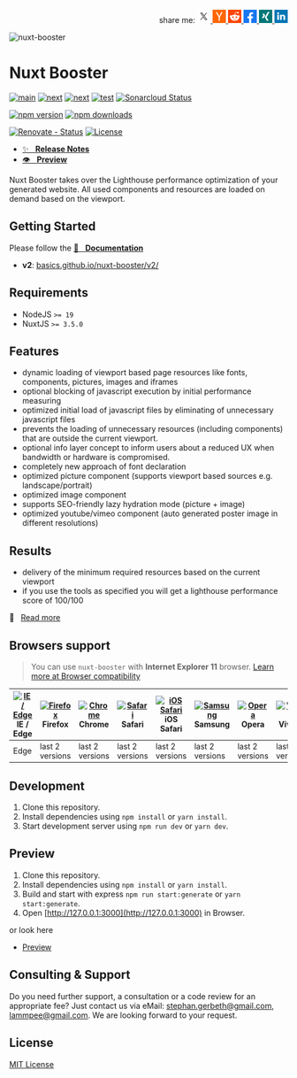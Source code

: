 <p align="right">
  share me:
  <a href="https://twitter.com/intent/tweet?url=https://github.com/basics/nuxt-booster&text=nuxt-booster will help you to improve the lighthouse performance score of your website&via=basics&hashtags=vue,nuxt,booster">
    <img width="24" height="24" src="https://raw.githubusercontent.com/edent/SuperTinyIcons/master/images/svg/x.svg?sanitize=true"/>
  </a>
  <a href="https://news.ycombinator.com/submitlink?u=https://github.com/basics/nuxt-booster&t=nuxt-booster will help you to improve the lighthouse performance score">
    <img width="24" height="24" src="https://raw.githubusercontent.com/edent/SuperTinyIcons/master/images/svg/hackernews.svg?sanitize=true"/>
  </a>
  <a href="https://reddit.com/submit?url=https://github.com/basics/nuxt-booster&title=nuxt-booster will help you to improve the lighthouse performance score of your website">
    <img width="24" height="24" src="https://raw.githubusercontent.com/edent/SuperTinyIcons/master/images/svg/reddit.svg?sanitize=true"/>
  </a>
  <a href="https://www.facebook.com/sharer.php?u=https://github.com/basics/nuxt-booster">
    <img width="24" height="24" src="https://raw.githubusercontent.com/edent/SuperTinyIcons/master/images/svg/facebook.svg?sanitize=true"/>
  </a>
  <a href="https://www.xing.com/spi/shares/new?url=https://github.com/basics/nuxt-booster">
    <img width="24" height="24" src="https://raw.githubusercontent.com/edent/SuperTinyIcons/master/images/svg/xing.svg?sanitize=true"/>
  </a>
  <a href="https://www.linkedin.com/shareArticle?mini=true&url=https://github.com/basics/nuxt-booster&title=nuxt-booster&summary=nuxt-booster will help you to improve the lighthouse performance score of your website">
    <img width="24" height="24" src="https://raw.githubusercontent.com/edent/SuperTinyIcons/master/images/svg/linkedin.svg?sanitize=true"/>
  </a>
</p>

![nuxt-booster][logo]

# Nuxt Booster

[![main][github-workflow-main-src]][github-workflow-main-href]
[![next][github-workflow-beta-src]][github-workflow-beta-href]
[![next][github-workflow-next-src]][github-workflow-next-href]
[![test][github-workflow-test-src]][github-workflow-test-href]
[![Sonarcloud Status][sonarcloud-src]][sonarcloud-href]

[![npm version][npm-version-latest-src]][npm-version-latest-href]
[![npm downloads][npm-downloads-src]][npm-downloads-href]

[![Renovate - Status][renovate-status-src]][renovate-status-href]
[![License][license-src]][license-href]

- [✨ &nbsp;&nbsp;**Release Notes**](./CHANGELOG.md)
- [👁 &nbsp;&nbsp;**Preview**](https://basics.github.io/nuxt-booster-example/)

Nuxt Booster takes over the Lighthouse performance optimization of your generated website.
All used components and resources are loaded on demand based on the viewport.

## Getting Started

Please follow the [📖 &nbsp;&nbsp;**Documentation**](https://basics.github.io/nuxt-booster/)

- **v2**: [basics.github.io/nuxt-booster/v2/](https://basics.github.io/nuxt-booster/v2/)

## Requirements

- NodeJS `>= 19`
- NuxtJS `>= 3.5.0`

## Features

- dynamic loading of viewport based page resources like fonts, components, pictures, images and iframes
- optional blocking of javascript execution by initial performance measuring
- optimized initial load of javascript files by eliminating of unnecessary javascript files
- prevents the loading of unnecessary resources (including components) that are outside the current viewport.
- optional info layer concept to inform users about a reduced UX when bandwidth or hardware is compromised.  
- completely new approach of font declaration
- optimized picture component (supports viewport based sources e.g. landscape/portrait)
- optimized image component
- supports SEO-friendly lazy hydration mode (picture + image)
- optimized youtube/vimeo component (auto generated poster image in different resolutions)  

## Results

- delivery of the minimum required resources based on the current viewport
- if you use the tools as specified you will get a lighthouse performance score of 100/100

📖 &nbsp;&nbsp;[Read more](https://basics.github.io/nuxt-booster/)

## Browsers support

> You can use `nuxt-booster` with **Internet Explorer 11** browser. [Learn more at Browser compatibility](https://basics.github.io/nuxt-booster/caveats#browser-compatibility)

| [<img src="https://raw.githubusercontent.com/alrra/browser-logos/master/src/edge/edge_48x48.png" alt="IE / Edge" width="24px" height="24px" />](http://godban.github.io/browsers-support-badges/)<br/>IE / Edge | [<img src="https://raw.githubusercontent.com/alrra/browser-logos/master/src/firefox/firefox_48x48.png" alt="Firefox" width="24px" height="24px" />](http://godban.github.io/browsers-support-badges/)<br/>Firefox | [<img src="https://raw.githubusercontent.com/alrra/browser-logos/master/src/chrome/chrome_48x48.png" alt="Chrome" width="24px" height="24px" />](http://godban.github.io/browsers-support-badges/)<br/>Chrome | [<img src="https://raw.githubusercontent.com/alrra/browser-logos/master/src/safari/safari_48x48.png" alt="Safari" width="24px" height="24px" />](http://godban.github.io/browsers-support-badges/)<br/>Safari | [<img src="https://raw.githubusercontent.com/alrra/browser-logos/master/src/safari-ios/safari-ios_48x48.png" alt="iOS Safari" width="24px" height="24px" />](http://godban.github.io/browsers-support-badges/)<br/>iOS Safari | [<img src="https://raw.githubusercontent.com/alrra/browser-logos/master/src/samsung-internet/samsung-internet_48x48.png" alt="Samsung" width="24px" height="24px" />](http://godban.github.io/browsers-support-badges/)<br/>Samsung | [<img src="https://raw.githubusercontent.com/alrra/browser-logos/master/src/opera/opera_48x48.png" alt="Opera" width="24px" height="24px" />](http://godban.github.io/browsers-support-badges/)<br/>Opera | [<img src="https://raw.githubusercontent.com/alrra/browser-logos/master/src/vivaldi/vivaldi_48x48.png" alt="Vivaldi" width="24px" height="24px" />](http://godban.github.io/browsers-support-badges/)<br/>Vivaldi |
| --------------------------------------------------------------------------------------------------------------------------------------------------------------------------------------------------------------- | ----------------------------------------------------------------------------------------------------------------------------------------------------------------------------------------------------------------- | ------------------------------------------------------------------------------------------------------------------------------------------------------------------------------------------------------------- | ------------------------------------------------------------------------------------------------------------------------------------------------------------------------------------------------------------- | ----------------------------------------------------------------------------------------------------------------------------------------------------------------------------------------------------------------------------- | ----------------------------------------------------------------------------------------------------------------------------------------------------------------------------------------------------------------------------------- | --------------------------------------------------------------------------------------------------------------------------------------------------------------------------------------------------------- | ----------------------------------------------------------------------------------------------------------------------------------------------------------------------------------------------------------------- |
| Edge                                                                                                                                                                                                            | last 2 versions                                                                                                                                                                                                   | last 2 versions                                                                                                                                                                                               | last 2 versions                                                                                                                                                                                               | last 2 versions                                                                                                                                                                                                               | last 2 versions                                                                                                                                                                                                                     | last 2 versions                                                                                                                                                                                           | last 2 versions                                                                                                                                                                                                   |

## Development

1. Clone this repository.
2. Install dependencies using `npm install` or `yarn install`.
3. Start development server using `npm run dev` or `yarn dev`.

## Preview

1. Clone this repository.
2. Install dependencies using `npm install` or `yarn install`.
3. Build and start with express `npm run start:generate` or `yarn start:generate`.
4. Open [http://127.0.0.1:3000](http://127.0.0.1:3000) in Browser.

or look here

- [Preview](https://basics.github.io/nuxt-booster/playground)

## Consulting & Support

Do you need further support, a consultation or a code review for an appropriate fee? Just contact us via eMail: <stephan.gerbeth@gmail.com>, <lammpee@gmail.com>. We are looking forward to your request.

## License

[MIT License](./LICENSE)

<!-- Badges -->

[logo]: https://repository-images.githubusercontent.com/265295866/5cf41209-5402-4479-a5f6-29c6b1c0d7ce "nuxt-booster"

[renovate-status-src]: <https://img.shields.io/badge/renovate-enabled-brightgreen>
[renovate-status-href]: <https://renovate.whitesourcesoftware.com/>

[github-workflow-main-src]: <https://github.com/basics/nuxt-booster/workflows/Main/badge.svg?branch=main>
[github-workflow-main-href]: <https://github.com/basics/nuxt-booster/actions?query=workflow%3AMain>
[github-workflow-beta-src]: <https://github.com/basics/nuxt-booster/workflows/Beta/badge.svg?branch=beta>
[github-workflow-beta-href]: <https://github.com/basics/nuxt-booster/actions?query=workflow%3ABeta>
[github-workflow-next-src]: <https://github.com/basics/nuxt-booster/workflows/Next/badge.svg?branch=next>
[github-workflow-next-href]: <https://github.com/basics/nuxt-booster/actions?query=workflow%3ANext>
[github-workflow-test-src]: <https://github.com/basics/nuxt-booster/workflows/Test/badge.svg?branch=main>
[github-workflow-test-href]: <https://github.com/basics/nuxt-booster/actions?query=workflow%3ATest>

[sonarcloud-src]: <https://sonarcloud.io/api/project_badges/measure?project=basics_nuxt-booster&metric=alert_status>
[sonarcloud-href]: <https://sonarcloud.io/dashboard?id=basics_nuxt-booster>

[license-src]: https://img.shields.io/npm/l/nuxt-booster.svg?style=flat-square
[license-href]: https://npmjs.com/package/nuxt-booster

[npm-version-latest-src]: https://img.shields.io/npm/v/nuxt-booster/latest.svg?
[npm-version-latest-href]: https://npmjs.com/package/nuxt-booster/v/latest

[npm-downloads-src]: https://img.shields.io/npm/dt/nuxt-booster.svg?style=flat-square
[npm-downloads-href]: https://npmjs.com/package/nuxt-booster
